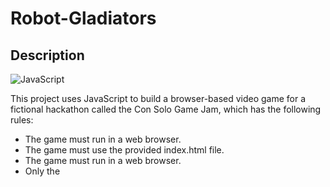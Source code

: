 # Robot-Gladiators

  ## Description
  
  ![JavaScript](https://img.shields.io/badge/javascript-%23323330.svg?style=for-the-badge&logo=javascript&logoColor=%23F7DF1E)

  
  This project uses JavaScript to build a browser-based video game for a fictional hackathon called the Con Solo Game Jam, which has the following rules:

- The game must run in a web browser.
- The game must use the provided index.html file.
- The game must run in a web browser.
- Only the <title> element of index.html may be changed.
- Participants cannot use CSS.
- All game code must be contained in the game.js JavaScript file.
- Extra points will be given for high-quality code

The end build is a combat simulator game called Robot Gladiators. During the game, players will coach their robot through a series of fights—gaining cash, attack power, and repairs along the way. The robot that survives with the most cash will be remembered in the browser's storage system!

This project inolved the following:

- Communicating with the game player using JavaScript Functions
- Assigning and manipulationg data using JavaScript variables and operators.
- Controlling the flow of the app by managin conditional statements


  ## Table of Contents
  * [Description](#description)
  * [Questions](#questions)


  ## Questions
  Please send me an email or visit my GitHub profile if you need to reach me for additional questions.

  Email: mike.levy.rva@gmail.com

  GitHub Profile: https://github.com/rva-mike
